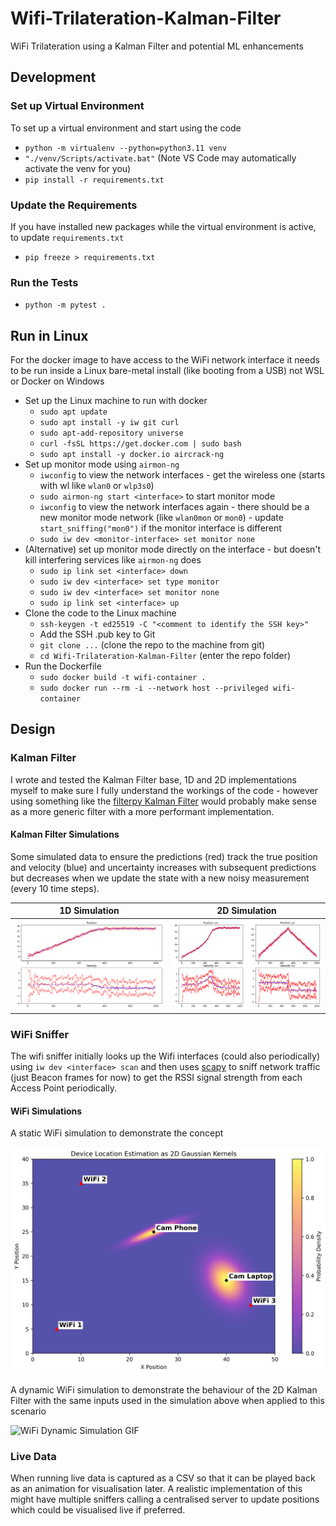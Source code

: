 # Wifi-Trilateration-Kalman-Filter
WiFi Trilateration using a Kalman Filter and potential ML enhancements

## Development

### Set up Virtual Environment
To set up a virtual environment and start using the code
* `python -m virtualenv --python=python3.11 venv`
* `"./venv/Scripts/activate.bat"` (Note VS Code may automatically activate the venv for you)
* `pip install -r requirements.txt`

### Update the Requirements
If you have installed new packages while the virtual environment is active, to update `requirements.txt`
* `pip freeze > requirements.txt`

### Run the Tests
* `python -m pytest .`

## Run in Linux
For the docker image to have access to the WiFi network interface it needs to be run inside a Linux bare-metal install (like booting from a USB) not WSL or Docker on Windows
* Set up the Linux machine to run with docker
  * `sudo apt update`
  * `sudo apt install -y iw git curl`
  * `sudo apt-add-repository universe`
  * `curl -fsSL https://get.docker.com | sudo bash`
  * `sudo apt install -y docker.io aircrack-ng`
* Set up monitor mode using `airmon-ng`
  * `iwconfig` to view the network interfaces - get the wireless one (starts with wl like `wlan0` or `wlp3s0`)
  * `sudo airmon-ng start <interface>` to start monitor mode
  * `iwconfig` to view the network interfaces again - there should be a new monitor mode network (like `wlan0mon` or `mon0`) - update `start_sniffing("mon0")` if the monitor interface is different
  * `sudo iw dev <monitor-interface> set monitor none`
* (Alternative) set up monitor mode directly on the interface - but doesn't kill interfering services like `airmon-ng` does
  * `sudo ip link set <interface> down`
  * `sudo iw dev <interface> set type monitor`
  * `sudo iw dev <interface> set monitor none`
  * `sudo ip link set <interface> up`
* Clone the code to the Linux machine
  * `ssh-keygen -t ed25519 -C "<comment to identify the SSH key>"`
  * Add the SSH .pub key to Git
  * `git clone ...` (clone the repo to the machine from git)
  * `cd Wifi-Trilateration-Kalman-Filter` (enter the repo folder)
* Run the Dockerfile
  * `sudo docker build -t wifi-container .`
  * `sudo docker run --rm -i --network host --privileged wifi-container`

## Design

### Kalman Filter
I wrote and tested the Kalman Filter base, 1D and 2D implementations myself to make sure I fully understand the workings of the code - however using something like the [filterpy Kalman Filter](https://filterpy.readthedocs.io/en/latest/kalman/KalmanFilter.html) would probably make sense as a more generic filter with a more performant implementation.

#### Kalman Filter Simulations
Some simulated data to ensure the predictions (red) track the true position and velocity (blue) and uncertainty increases with subsequent predictions but decreases when we update the state with a new noisy measurement (every 10 time steps).

1D Simulation                                                     | 2D Simulation
:----------------------------------------------------------------:|:-----------------------------------------------------------------:
![1D Simulation Image](simulations/simulate_kalman_filter_1d.png) | ![2D Simulation Image](simulations/simulate_kalman_filter_2d.png)

### WiFi Sniffer
The wifi sniffer initially looks up the Wifi interfaces (could also periodically) using `iw dev <interface> scan` and then uses [scapy](https://scapy.net/) to sniff network traffic (just Beacon frames for now) to get the RSSI signal strength from each Access Point periodically.

#### WiFi Simulations
A static WiFi simulation to demonstrate the concept

![WiFi Static Simulation Image](simulations/simulate_static_wifi_2d.png)

A dynamic WiFi simulation to demonstrate the behaviour of the 2D Kalman Filter with the same inputs used in the simulation above when applied to this scenario

![WiFi Dynamic Simulation GIF](simulations/simulate_kalman_filter_live_2d.gif)

### Live Data
When running live data is captured as a CSV so that it can be played back as an animation for visualisation later. A realistic implementation of this might have multiple sniffers calling a centralised server to update positions which could be visualised live if preferred.

<!--
TODO
![WiFi Live Real Data Playback GIF](simulations/playback_live_real_data_2d.gif)
-->